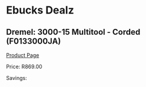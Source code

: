 
# Ebucks Dealz
## Dremel: 3000-15 Multitool - Corded (F0133000JA)
[Product Page](https://www.ebucks.com/web/shop/productSelected.do?prodId=257406420&catId=336131644)

Price: R869.00

Savings: 


	